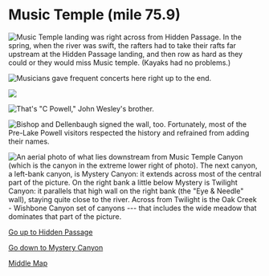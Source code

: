 # Music Temple (mile 75.9)

![Music Temple landing was right across from Hidden Passage. In the spring, when the river was swift, the rafters had to take their rafts far upstream at the Hidden Passage landing, and then row as hard as they could or they would miss Music temple. (Kayaks had no problems.)](music-temple/across.jpg)

![Musicians gave frequent concerts here right up to the end.](music-temple/concerts.jpg)

![](music-temple/fall.jpg)

![That's "C Powell," John Wesley's brother.](music-temple/powell.jpg)

![Bishop and Dellenbaugh signed the wall, too. Fortunately, most of the Pre-Lake Powell visitors respected the history and refrained from adding their names.](music-temple/bishop.jpg)

![An aerial photo of what lies downstream from Music Temple Canyon (which is the canyon in the extreme lower right of photo). The next canyon, a left-bank canyon, is Mystery Canyon: it extends across most of the central part of the picture. On the right bank a little below Mystery is [Twilight Canyon](twilight): it parallels that high wall on the right bank (the "Eye & Needle" wall), staying quite close to the river. Across from Twilight is the Oak Creek - [Wishbone Canyon](wishbone) set of canyons --- that includes the wide meadow that dominates that part of the picture.](music-temple/air.jpg)

[Go up to Hidden Passage](hidden-passage)

[Go down to Mystery Canyon](mystery)

[Middle Map](map-middle)
